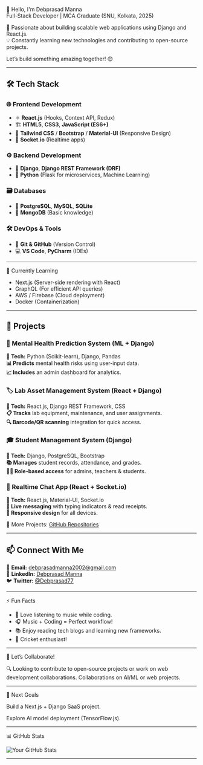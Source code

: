 

👋 Hello, I'm Debprasad Manna  
Full-Stack Developer | MCA Graduate (SNU, Kolkata, 2025)  

🚀 Passionate about building scalable web applications using Django and React.js.  
💡 Constantly learning new technologies and contributing to open-source projects.  

Let’s build something amazing together! 😊

---

## 🛠️ Tech Stack

### 🌐 Frontend Development
- ⚛️ **React.js** (Hooks, Context API, Redux)
- 🏗️ **HTML5**, **CSS3**, **JavaScript (ES6+)**
- 🎨 **Tailwind CSS** / **Bootstrap** / **Material-UI** (Responsive Design)
- 🔌 **Socket.io** (Realtime apps)

### ⚙️ Backend Development
- 🐍 **Django**, **Django REST Framework (DRF)**
- 🐍 **Python** (Flask for microservices, Machine Learning)

### 🗃️ Databases
- 🐘 **PostgreSQL**, **MySQL**, **SQLite**
- 🍃 **MongoDB** (Basic knowledge)

### 🛠️ DevOps & Tools
- 🔄 **Git & GitHub** (Version Control)
- 💻 **VS Code**, **PyCharm** (IDEs) 

---

🌱 Currently Learning
- Next.js (Server-side rendering with React)  
- GraphQL (For efficient API queries)  
- AWS / Firebase (Cloud deployment)
- Docker (Containerization)  

---

## 💼 Projects  

### 🧠 Mental Health Prediction System (ML + Django)  
**🔧 Tech:** Python (Scikit-learn), Django, Pandas  
**📊 Predicts** mental health risks using user-input data.  
**📈 Includes** an admin dashboard for analytics.  

### 🏷️ Lab Asset Management System (React + Django)  
**🔧 Tech:** React.js, Django REST Framework, CSS  
**📋 Tracks** lab equipment, maintenance, and user assignments.  
**🔍 Barcode/QR scanning** integration for quick access.  

### 🎓 Student Management System (Django)  
**🔧 Tech:** Django, PostgreSQL, Bootstrap  
**📚 Manages** student records, attendance, and grades.  
**👨‍💼 Role-based access** for admins, teachers & students.  

### 💬 Realtime Chat App (React + Socket.io)  
**🔧 Tech:** React.js, Material-UI, Socket.io  
**💌 Live messaging** with typing indicators & read receipts.  
**📱 Responsive design** for all devices.  


📂 More Projects: [GitHub Repositories](https://github.com/Debprasad77?tab=repositories)

---

## 📫 Connect With Me  

📧 **Email:** [debprasadmanna2002@gmail.com](mailto:debprasadmanna2002@gmail.com)  
🔗 **LinkedIn:** [Debprasad Manna](https://www.linkedin.com/in/Debprasad77/)  
🐦 **Twitter:** [@Debprasad77](https://twitter.com/Debprasad77)  

---

 ⚡ Fun Facts  
- 🎵 Love listening to music while coding.
- 🎧 Music + Coding = Perfect workflow!
- 📚 Enjoy reading tech blogs and learning new frameworks.  
- 🏏 Cricket enthusiast!  

---

 🚀 Let’s Collaborate!  
 
🔍 Looking to contribute to open-source projects or work on web development collaborations. 
    Collaborations on AI/ML or web projects.

---

🎯 Next Goals

Build a Next.js + Django SaaS project.

Explore AI model deployment (TensorFlow.js).



---

📊 GitHub Stats

![Your GitHub Stats](https://github-readme-stats.vercel.app/api?username=Debprasad77&show_icons=true&theme=radical)  

---



<!---
Debprasad77/Debprasad77 is a ✨ special ✨ repository because its `README.md` (this file) appears on your GitHub profile.
--->  
